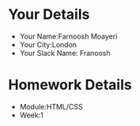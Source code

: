 <!--

The title for your pull request should be made in this format

CITY CLASS_NO - FIRST_NAME LAST_NAME - MODULE - WEEK_NO

For example,

London Class 7 - Chris Owen - HTMl/CSS - Week 1

-->

# Your Details

- Your Name:Farnoosh Moayeri
- Your City:London
- Your Slack Name: Franoosh

# Homework Details

- Module:HTML/CSS
- Week:1

